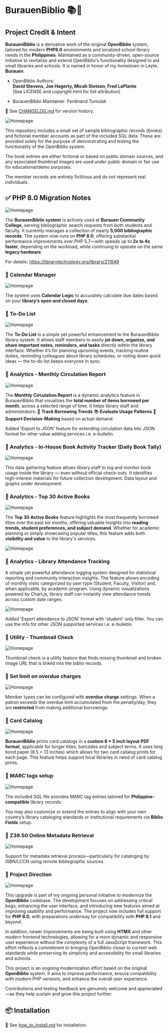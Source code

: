 # BurauenBiblio 📚🌴

## Project Credit & Intent

**BurauenBiblio** is a derivative work of the original **OpenBiblio** system, tailored for modern **PHP8.0** environments and localized school library needs in the **Philippines**.
Maintained as a community-driven, open-source initiative to revitalize and extend OpenBiblio's functionality designed to aid small libraries and schools.
It is named in honor of my hometown in Leyte, **Burauen**.

- OpenBiblio Authors:  
  **David Stevens, Joe Hagerty, Micah Stetson, Fred LaPlante**  
  (See LICENSE and copyright.html for full attribution)

- BurauenBiblio Maintainer: Ferdinand Tumulak 

📌 See [CHANGELOG.md](./CHANGELOG.md) for version history.

![Homepage](./readme_assets/opac_system2.webp "BurauenBiblio Homepage")

This repository includes a small set of sample bibliographic records (books) and fictional member accounts as part of the included SQL data.
These are provided solely for the purpose of demonstrating and testing the functionality of the OpenBiblio system.

The book entries are either fictional or based on public domain sources, and any associated thumbnail images are used under public domain or fair use for educational/demo purposes.

The member records are entirely fictitious and do not represent real individuals.

## ✅ PHP 8.0 Migration Notes

![Homepage](./readme_assets/actual_use_case_2.webp "BurauenBiblio Homepage")

The **BurauenBiblio system** is actively used at **Burauen Community College**, serving bibliographic search requests from both students and faculty. It currently manages a collection of nearly **5,000 bibliographic records**. The system now runs on **PHP 8.0**, offering substantial performance improvements over PHP 5.7—with speeds up to **2x to 4x faster**, depending on the workload, while continuing to operate on the same **legacy hardware**. 

For details: https://librarytechnology.org/library/211849

### 📌 Calendar Manager

![Homepage](./readme_assets/sample_calendar_image.webp "BurauenBiblio Homepage")

The system uses **Calendar Logic** to accurately calculate due dates based on your **library’s open and closed days**.

### 📝 To-Do List 

![Homepage](./readme_assets/todo_list.webp "BurauenBiblio Homepage")

The **To-Do List** is a simple yet powerful enhancement to the BurauenBiblio library system. It allows staff members to easily **jot down, organize, and share important notes, reminders, and tasks** directly within the library interface. Whether it’s for planning upcoming events, tracking routine duties, reminding colleagues about library schedules, or noting down quick ideas — the to-do list keeps everyone in sync.

### 📝 Analytics - Monthly Circulation Report 

![Homepage](./readme_assets/monthly_circ.webp "BurauenBiblio Homepage")

The **Monthly Circulation Report** is a dynamic analytics feature in BurauenBiblio that visualizes the **total number of items borrowed per month**, across a selected range of time. It helps library staff and administrators: 📅 **Track Borrowing Trends** 📚 **Evaluate Usage Patterns** 🎯 **Support Decision-Making** based on actual demand.

Added 'Export to JSON' feature for extending circulation data into JSON format for other value adding services i.e. e-bulletin.

### 📝 Analytics - In-House Book Activity Tracker (Daily Book Tally)

![Homepage](./readme_assets/dailytally.webp "BurauenBiblio Homepage")

This data gathering feature allows library staff to log and monitor book usage inside the library — even without official check-outs. It identifies high-interest materials for future collection development. Data layout and graphs under development.

### 📝 Analytics - Top 30 Active Books

![Homepage](./readme_assets/top30activebooks.webp "BurauenBiblio Homepage")

The **Top 30 Active Books** feature highlights the most frequently borrowed titles over the past six months, offering valuable insights into **reading trends, student preferences, and subject demand**. Whether for academic planning or simply showcasing popular titles, this feature adds both **visibility and value** to the library's services.

![Homepage](./readme_assets/attendance_tracking.webp "BurauenBiblio Homepage")

### 📝 Analytics - Library Attendance Tracking

A simple yet powerful attendance logging system designed for statistical reporting and community interaction insights. The feature allows encoding of monthly visits categorized by user type (Student, Faculty, Visitor) and, when applicable, by academic program. Using dynamic visualizations powered by Chart.js, library staff can instantly view attendance trends across custom date ranges.

![Homepage](./readme_assets/export_json.webp "BurauenBiblio Homepage")

Added 'Export attendance to JSON' format with 'student' only filter. You can use the info for other JSON supported services i.e. e-bulletin.

### 📝 Utility - Thumbnail Check

![Homepage](./readme_assets/missing_thumbnails.webp "BurauenBiblio Homepage")

Thumbnail check is a utility feature that finds missing thumbnail and broken image URL that is linked into the biblio records.

### 📌 Set limit on overdue charges

![Homepage](./readme_assets/overdue_notice.webp "BurauenBiblio Homepage")

Member types can be configured with **overdue charge** settings. When a patron exceeds the overdue limit accumulated from the penalty/day, they are **restricted** from making additional borrowings.

### 📌 Card Catalog

![Homepage](./images/card_catalog_demo_sample.webp "BurauenBiblio Homepage")

**BurauenBiblio** prints card catalogs in a **custom 8 × 5 inch layout PDF format**, applicable for longer titles, barcodes and subject terms. It uses long bond paper (8.5 × 13 inches) which allows for two card catalog prints for each page. This feature helps support local libraries in need of card catalog prints.

### 📌 MARC tags setup

![Homepage](./readme_assets/MARC_tags_ph.webp "BurauenBiblio Homepage")

The included SQL file provides MARC tag entries tailored for **Philippine-compatible** library records.

You may also customize or extend the entries to align with your own country’s library cataloging standards or institutional requirements via **Biblio Fields** setup.

### 📌 Z39.50 Online Metadata Retrieval

![Homepage](./readme_assets/metadata_retrieval.webp "BurauenBiblio Homepage")

Support for metadata retrieval process—particularly for cataloging by ISBN/LCCN using remote bibliographic sources.

### 🙌 Project Direction

![Homepage](./readme_assets/actual_use_case.webp "BurauenBiblio Homepage")

This upgrade is part of my ongoing personal initiative to modernize the **OpenBiblio** codebase. The development focuses on addressing critical bugs, enhancing the user interface, and introducing new features aimed at improving usability and performance. The project now includes full support for **PHP 8.0**, with preparations underway for compatibility with **PHP 8.1** and beyond.

In addition, newer improvements are being built using **HTMX** and other modern frontend technologies, allowing for a more dynamic and responsive user experience without the complexity of a full JavaScript framework. This effort reflects a commitment to bringing OpenBiblio closer to current web standards while preserving its simplicity and accessibility for small libraries and schools.

This project is an ongoing modernization effort based on the original **OpenBiblio** system. It aims to improve performance, ensure compatibility with modern PHP versions, and enhance the overall user experience.

Contributions and testing feedback are genuinely welcome and appreciated—as they help sustain and grow this project further.

## 📦 Installation

📌 See [how_to_install.md](./how_to_install.md) for installation.
